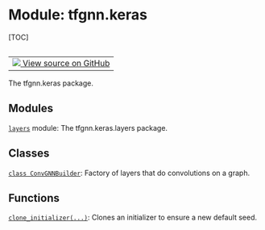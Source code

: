 # Module: tfgnn.keras

[TOC]

<!-- Insert buttons and diff -->

<table class="tfo-notebook-buttons tfo-api nocontent" align="left">
<td>
  <a target="_blank" href="https://github.com/tensorflow/gnn/tree/master/tensorflow_gnn/keras/__init__.py">
    <img src="https://www.tensorflow.org/images/GitHub-Mark-32px.png" />
    View source on GitHub
  </a>
</td>
</table>



The tfgnn.keras package.



## Modules

[`layers`](../tfgnn/keras/layers.md) module: The tfgnn.keras.layers package.

## Classes

[`class ConvGNNBuilder`](../tfgnn/keras/ConvGNNBuilder.md): Factory of layers that do convolutions on a graph.

## Functions

[`clone_initializer(...)`](../tfgnn/keras/clone_initializer.md): Clones an
initializer to ensure a new default seed.
